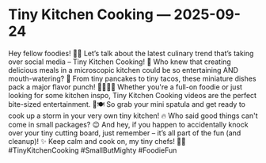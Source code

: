 # Tiny Kitchen Cooking — 2025-09-24

Hey fellow foodies! 🍳🔪 Let’s talk about the latest culinary trend that’s taking over social media – Tiny Kitchen Cooking! 🌟 Who knew that creating delicious meals in a microscopic kitchen could be so entertaining AND mouth-watering? 🤯 From tiny pancakes to tiny tacos, these miniature dishes pack a major flavor punch! 👩‍🍳👨‍🍳 Whether you're a full-on foodie or just looking for some kitchen inspo, Tiny Kitchen Cooking videos are the perfect bite-sized entertainment. 🎥🍽️ So grab your mini spatula and get ready to cook up a storm in your very own tiny kitchen! 🔥 Who said good things can't come in small packages? 😉 And hey, if you happen to accidentally knock over your tiny cutting board, just remember – it’s all part of the fun (and cleanup)! ✨ Keep calm and cook on, my tiny chefs! 🌮🍰 #TinyKitchenCooking #SmallButMighty #FoodieFun